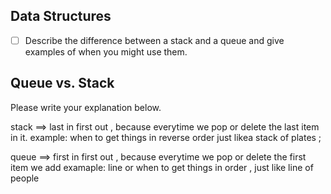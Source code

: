 ## Data Structures
* [ ] Describe the difference between a stack and a queue and give examples of when you might use them.

## Queue vs. Stack
Please write your explanation below.

stack ==> last in first out , because everytime we pop or delete the last item in it.
		example: when to get things in reverse order
		just likea stack of plates ;

queue ==> first in first out , because everytime we pop or delete the first item we add
		examaple: line or when to get things in order , just like line of people 